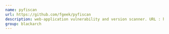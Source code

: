 ```yaml
---
name: pyfiscan
url: https://github.com/fgeek/pyfiscan
description: web-application vulnerability and version scanner. URL : https://github.com/fgeek/pyfiscan Groups : blackarch blackarch-webapp blackarch-scanner
group: blackarch
---
```

